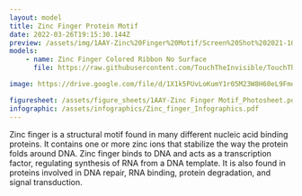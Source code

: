 ```yaml
---
layout: model
title: Zinc Finger Protein Motif
date: 2022-03-26T19:15:30.144Z
preview: /assets/img/1AAY-Zinc%20Finger%20Motif/Screen%20Shot%202021-10-20%20at%2010.46.11%20PM.png
models:
    - name: Zinc Finger Colored Ribbon No Surface
      file: https://raw.githubusercontent.com/TouchTheInvisible/TouchTheInvisible.github.io/master/assets/models/1AAY-Zinc%20Finger%20Motif/1AAY%20ZincFinger%20Colored%20Ribbon%20NoSurface%20DNA%20SolidSurface.dae

image: https://drive.google.com/file/d/1X1k5PUvLoKumY1r05M23W8H60eL9FmoD/preview

figuresheet: /assets/figure_sheets/1AAY-Zinc Finger Motif_Photosheet.pdf
infographic: /assets/infographics/Zinc_finger_Infographics.pdf
---
```

Zinc finger is a structural motif found in many different nucleic acid binding proteins. It contains one or more zinc ions that stabilize the way the protein folds around DNA. Zinc finger binds to DNA and acts as a transcription factor, regulating synthesis of RNA from a DNA template. It is also found in proteins involved in DNA repair, RNA binding, protein degradation, and signal transduction.
